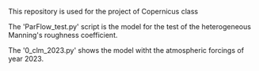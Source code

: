 This repository is used for the project of Copernicus class

The 'ParFlow_test.py' script is the model for the test of the heterogeneous Manning's roughness coefficient.

The '0_clm_2023.py' shows the model witht the atmospheric forcings of year 2023.

